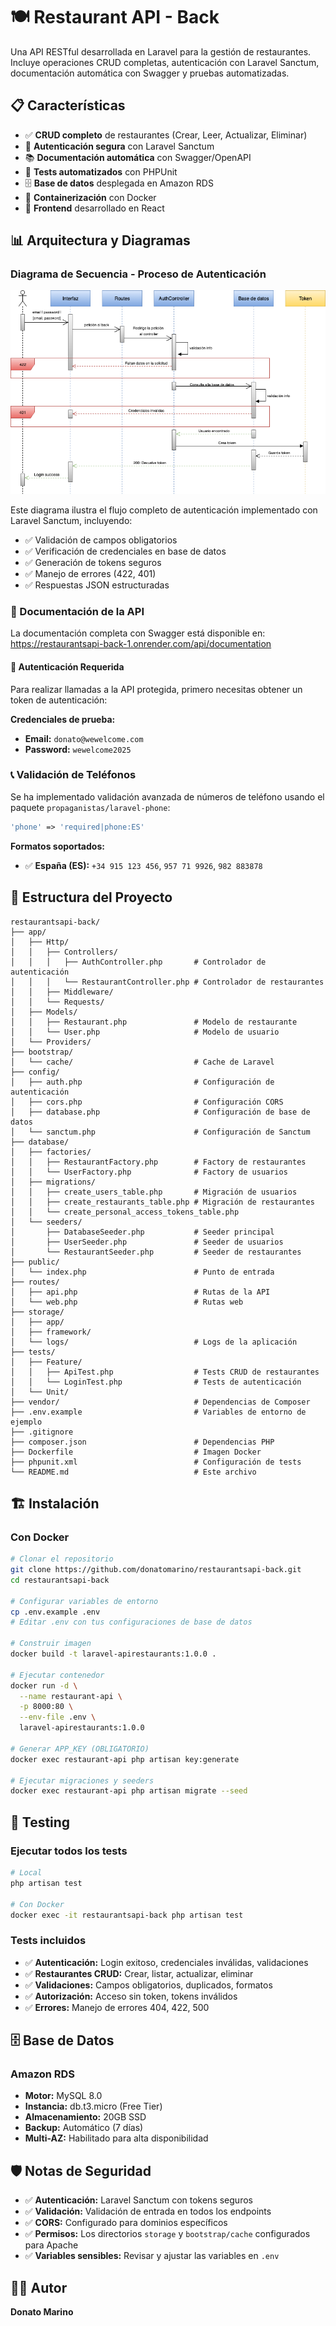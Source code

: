 # 🍽️ Restaurant API - Back

Una API RESTful desarrollada en Laravel para la gestión de restaurantes. Incluye operaciones CRUD completas, autenticación con Laravel Sanctum, documentación automática con Swagger y pruebas automatizadas.

## 📋 Características

- ✅ **CRUD completo** de restaurantes (Crear, Leer, Actualizar, Eliminar)
- 🔐 **Autenticación segura** con Laravel Sanctum
- 📚 **Documentación automática** con Swagger/OpenAPI
- 🧪 **Tests automatizados** con PHPUnit
- 🗄️ **Base de datos** desplegada en Amazon RDS
- 🐳 **Containerización** con Docker
- 🎨 **Frontend** desarrollado en React

## 📊 Arquitectura y Diagramas

### Diagrama de Secuencia - Proceso de Autenticación
![Diagrama de Login](./docs/diagrama_secuencia_login.png)

Este diagrama ilustra el flujo completo de autenticación implementado con Laravel Sanctum, incluyendo:

- ✅ Validación de campos obligatorios
- ✅ Verificación de credenciales en base de datos
- ✅ Generación de tokens seguros
- ✅ Manejo de errores (422, 401)
- ✅ Respuestas JSON estructuradas

### 📖 Documentación de la API
La documentación completa con Swagger está disponible en:
https://restaurantsapi-back-1.onrender.com/api/documentation

#### 🔐 Autenticación Requerida
Para realizar llamadas a la API protegida, primero necesitas obtener un token de autenticación:

**Credenciales de prueba:**
- **Email:** `donato@wewelcome.com`
- **Password:** `wewelcome2025`

### 📞 Validación de Teléfonos
Se ha implementado validación avanzada de números de teléfono usando el paquete `propaganistas/laravel-phone`:

```php
'phone' => 'required|phone:ES'
```

**Formatos soportados:**
- ✅ **España (ES):** `+34 915 123 456`, `957 71 9926`, `982 883878`

## 📁 Estructura del Proyecto

```
restaurantsapi-back/
├── app/
│   ├── Http/
│   │   ├── Controllers/
│   │   │   ├── AuthController.php       # Controlador de autenticación
│   │   │   └── RestaurantController.php # Controlador de restaurantes
│   │   ├── Middleware/
│   │   └── Requests/
│   ├── Models/
│   │   ├── Restaurant.php               # Modelo de restaurante
│   │   └── User.php                     # Modelo de usuario
│   └── Providers/
├── bootstrap/
│   └── cache/                           # Cache de Laravel
├── config/
│   ├── auth.php                         # Configuración de autenticación
│   ├── cors.php                         # Configuración CORS
│   ├── database.php                     # Configuración de base de datos
│   └── sanctum.php                      # Configuración de Sanctum
├── database/
│   ├── factories/
│   │   ├── RestaurantFactory.php        # Factory de restaurantes
│   │   └── UserFactory.php              # Factory de usuarios
│   ├── migrations/
│   │   ├── create_users_table.php       # Migración de usuarios
│   │   ├── create_restaurants_table.php # Migración de restaurantes
│   │   └── create_personal_access_tokens_table.php
│   └── seeders/
│       ├── DatabaseSeeder.php           # Seeder principal
│       ├── UserSeeder.php               # Seeder de usuarios
│       └── RestaurantSeeder.php         # Seeder de restaurantes
├── public/
│   └── index.php                        # Punto de entrada
├── routes/
│   ├── api.php                          # Rutas de la API
│   └── web.php                          # Rutas web
├── storage/
│   ├── app/
│   ├── framework/
│   └── logs/                            # Logs de la aplicación
├── tests/
│   ├── Feature/
│   │   ├── ApiTest.php                  # Tests CRUD de restaurantes
│   │   └── LoginTest.php                # Tests de autenticación
│   └── Unit/
├── vendor/                              # Dependencias de Composer
├── .env.example                         # Variables de entorno de ejemplo
├── .gitignore
├── composer.json                        # Dependencias PHP
├── Dockerfile                           # Imagen Docker
├── phpunit.xml                          # Configuración de tests
└── README.md                            # Este archivo
```

## 🏗️ Instalación

### Con Docker

```bash
# Clonar el repositorio
git clone https://github.com/donatomarino/restaurantsapi-back.git
cd restaurantsapi-back

# Configurar variables de entorno
cp .env.example .env
# Editar .env con tus configuraciones de base de datos

# Construir imagen
docker build -t laravel-apirestaurants:1.0.0 .

# Ejecutar contenedor
docker run -d \
  --name restaurant-api \
  -p 8000:80 \
  --env-file .env \
  laravel-apirestaurants:1.0.0

# Generar APP_KEY (OBLIGATORIO)
docker exec restaurant-api php artisan key:generate

# Ejecutar migraciones y seeders
docker exec restaurant-api php artisan migrate --seed
```

## 🧪 Testing

### Ejecutar todos los tests
```bash
# Local
php artisan test

# Con Docker
docker exec -it restaurantsapi-back php artisan test
```

### Tests incluidos
- ✅ **Autenticación:** Login exitoso, credenciales inválidas, validaciones
- ✅ **Restaurantes CRUD:** Crear, listar, actualizar, eliminar
- ✅ **Validaciones:** Campos obligatorios, duplicados, formatos
- ✅ **Autorización:** Acceso sin token, tokens inválidos
- ✅ **Errores:** Manejo de errores 404, 422, 500

## 🗄️ Base de Datos

### Amazon RDS
- **Motor:** MySQL 8.0
- **Instancia:** db.t3.micro (Free Tier)
- **Almacenamiento:** 20GB SSD
- **Backup:** Automático (7 días)
- **Multi-AZ:** Habilitado para alta disponibilidad

## 🛡️ Notas de Seguridad

- ✅ **Autenticación:** Laravel Sanctum con tokens seguros
- ✅ **Validación:** Validación de entrada en todos los endpoints
- ✅ **CORS:** Configurado para dominios específicos
- ✅ **Permisos:** Los directorios `storage` y `bootstrap/cache` configurados para Apache
- ✅ **Variables sensibles:** Revisar y ajustar las variables en `.env`

## 👨‍💻 Autor

**Donato Marino**






